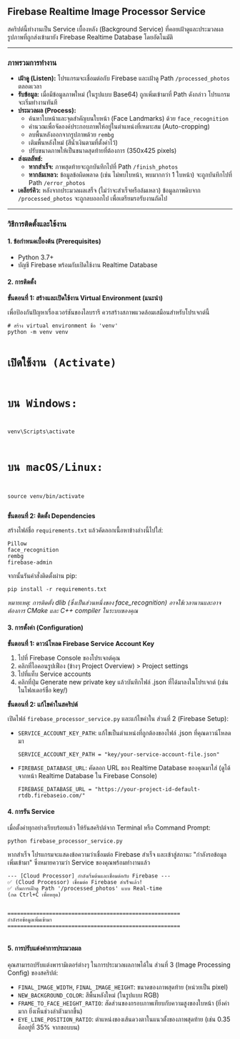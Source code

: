 <h2>Firebase Realtime Image Processor Service</h2>
<p>สคริปต์นี้ทำงานเป็น Service เบื้องหลัง (Background Service) ที่คอยเฝ้าดูและประมวลผลรูปภาพที่ถูกส่งเข้ามายัง Firebase Realtime Database โดยอัตโนมัติ</p>

<hr>

<h3>ภาพรวมการทำงาน</h3>
<ul>
    <li><strong>เฝ้าดู (Listen):</strong> โปรแกรมจะเชื่อมต่อกับ Firebase และเฝ้าดู Path <code>/processed_photos</code> ตลอดเวลา</li>
    <li><strong>รับข้อมูล:</strong> เมื่อมีข้อมูลภาพใหม่ (ในรูปแบบ Base64) ถูกเพิ่มเข้ามาที่ Path ดังกล่าว โปรแกรมจะเริ่มทำงานทันที</li>
    <li><strong>ประมวลผล (Process):</strong>
        <ul>
            <li>ค้นหาใบหน้าและจุดสำคัญบนใบหน้า (Face Landmarks) ด้วย <code>face_recognition</code></li>
            <li>คำนวณเพื่อจัดองค์ประกอบภาพให้อยู่ในตำแหน่งที่เหมาะสม (Auto-cropping)</li>
            <li>ลบพื้นหลังออกจากรูปภาพด้วย <code>rembg</code></li>
            <li>เติมพื้นหลังใหม่ (สีน้ำเงินตามที่ตั้งค่าไว้)</li>
            <li>ปรับขนาดภาพให้เป็นขนาดสุดท้ายที่ต้องการ (350x425 pixels)</li>
        </ul>
    </li>
    <li><strong>ส่งผลลัพธ์:</strong>
        <ul>
            <li><strong>หากสำเร็จ:</strong> ภาพสุดท้ายจะถูกบันทึกไปที่ Path <code>/finish_photos</code></li>
            <li><strong>หากล้มเหลว:</strong> ข้อมูลข้อผิดพลาด (เช่น ไม่พบใบหน้า, พบมากกว่า 1 ใบหน้า) จะถูกบันทึกไปที่ Path <code>/error_photos</code></li>
        </ul>
    </li>
    <li><strong>เคลียร์คิว:</strong> หลังจากประมวลผลเสร็จ (ไม่ว่าจะสำเร็จหรือล้มเหลว) ข้อมูลภาพดิบจาก <code>/processed_photos</code> จะถูกลบออกไป เพื่อเตรียมรอรับงานถัดไป</li>
</ul>

<hr>

<h3>วิธีการติดตั้งและใช้งาน</h3>

<h4>1. ข้อกำหนดเบื้องต้น (Prerequisites)</h4>
<ul>
    <li>Python 3.7+</li>
    <li>บัญชี Firebase พร้อมกับเปิดใช้งาน Realtime Database</li>
</ul>

<h4>2. การติดตั้ง</h4>
<p><strong>ขั้นตอนที่ 1: สร้างและเปิดใช้งาน Virtual Environment (แนะนำ)</strong></p>
<p>เพื่อป้องกันปัญหาเรื่องเวอร์ชันของไลบรารี ควรสร้างสภาพแวดล้อมเสมือนสำหรับโปรเจกต์นี้</p>
<pre><code># สร้าง virtual environment ชื่อ 'venv'
python -m venv venv

# เปิดใช้งาน (Activate)
# บน Windows:
venv\Scripts\activate

# บน macOS/Linux:
source venv/bin/activate</code></pre>

<p><strong>ขั้นตอนที่ 2: ติดตั้ง Dependencies</strong></p>
<p>สร้างไฟล์ชื่อ <code>requirements.txt</code> แล้วคัดลอกเนื้อหาข้างล่างนี้ไปใส่:</p>
<pre><code>Pillow
face_recognition
rembg
firebase-admin</code></pre>
<p>จากนั้นรันคำสั่งติดตั้งผ่าน pip:</p>
<pre><code>pip install -r requirements.txt</code></pre>
<p><em>หมายเหตุ: การติดตั้ง dlib (ซึ่งเป็นส่วนหนึ่งของ face_recognition) อาจใช้เวลานานและอาจต้องการ CMake และ C++ compiler ในระบบของคุณ</em></p>

<h4>3. การตั้งค่า (Configuration)</h4>
<p><strong>ขั้นตอนที่ 1: ดาวน์โหลด Firebase Service Account Key</strong></p>
<ol>
    <li>ไปที่ Firebase Console ของโปรเจกต์คุณ</li>
    <li>คลิกที่ไอคอนรูปเฟือง (ข้างๆ Project Overview) > Project settings</li>
    <li>ไปที่แท็บ Service accounts</li>
    <li>คลิกที่ปุ่ม Generate new private key แล้วบันทึกไฟล์ .json ที่ได้มาลงในโปรเจกต์ (เช่น ในโฟลเดอร์ชื่อ key/)</li>
</ol>

<p><strong>ขั้นตอนที่ 2: แก้ไขค่าในสคริปต์</strong></p>
<p>เปิดไฟล์ <code>firebase_processor_service.py</code> และแก้ไขค่าใน ส่วนที่ 2 (Firebase Setup):</p>
<ul>
    <li><code>SERVICE_ACCOUNT_KEY_PATH</code>: แก้ไขเป็นตำแหน่งที่ถูกต้องของไฟล์ .json ที่คุณดาวน์โหลดมา
        <pre><code>SERVICE_ACCOUNT_KEY_PATH = "key/your-service-account-file.json"</code></pre>
    </li>
    <li><code>FIREBASE_DATABASE_URL</code>: คัดลอก URL ของ Realtime Database ของคุณมาใส่ (ดูได้จากหน้า Realtime Database ใน Firebase Console)
        <pre><code>FIREBASE_DATABASE_URL = "https://your-project-id-default-rtdb.firebaseio.com/"</code></pre>
    </li>
</ul>

<h4>4. การรัน Service</h4>
<p>เมื่อตั้งค่าทุกอย่างเรียบร้อยแล้ว ให้รันสคริปต์จาก Terminal หรือ Command Prompt:</p>
<pre><code>python firebase_processor_service.py</code></pre>
<p>หากสำเร็จ โปรแกรมจะแสดงข้อความว่าเชื่อมต่อ Firebase สำเร็จ และเข้าสู่สถานะ "กำลังรอข้อมูลเพิ่มเข้ามา" ซึ่งหมายความว่า Service ของคุณพร้อมทำงานแล้ว</p>
<pre><code>--- [Cloud Processor] กำลังเริ่มต้นและเชื่อมต่อกับ Firebase ---
✅ (Cloud Processor) เชื่อมต่อ Firebase สำเร็จแล้ว!
✅ เริ่มการเฝ้าดู Path '/processed_photos' แบบ Real-time
(กด Ctrl+C เพื่อหยุด)

======================================================
                             กำลังรอข้อมูลเพิ่มเข้ามา
======================================================</code></pre>

<h4>5. การปรับแต่งค่าการประมวลผล</h4>
<p>คุณสามารถปรับแต่งพารามิเตอร์ต่างๆ ในการประมวลผลภาพได้ใน ส่วนที่ 3 (Image Processing Config) ของสคริปต์:</p>
<ul>
    <li><code>FINAL_IMAGE_WIDTH</code>, <code>FINAL_IMAGE_HEIGHT</code>: ขนาดของภาพสุดท้าย (หน่วยเป็น pixel)</li>
    <li><code>NEW_BACKGROUND_COLOR</code>: สีพื้นหลังใหม่ (ในรูปแบบ RGB)</li>
    <li><code>FRAME_TO_FACE_HEIGHT_RATIO</code>: สัดส่วนของกรอบภาพเทียบกับความสูงของใบหน้า (ยิ่งค่ามาก ยิ่งเห็นช่วงลำตัวมากขึ้น)</li>
    <li><code>EYE_LINE_POSITION_RATIO</code>: ตำแหน่งของเส้นดวงตาในแนวตั้งของภาพสุดท้าย (เช่น 0.35 คืออยู่ที่ 35% จากขอบบน)</li>
</ul>
